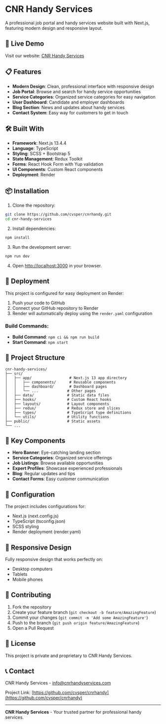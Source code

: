 # CNR Handy Services

A professional job portal and handy services website built with Next.js, featuring modern design and responsive layout.

## 🚀 Live Demo

Visit our website: [CNR Handy Services](https://cnr-handy-services.onrender.com)

## 📋 Features

- **Modern Design**: Clean, professional interface with responsive design
- **Job Portal**: Browse and search for handy service opportunities
- **Service Categories**: Organized service categories for easy navigation
- **User Dashboard**: Candidate and employer dashboards
- **Blog Section**: News and updates about handy services
- **Contact System**: Easy way for customers to get in touch

## 🛠️ Built With

- **Framework**: Next.js 13.4.4
- **Language**: TypeScript
- **Styling**: SCSS + Bootstrap 5
- **State Management**: Redux Toolkit
- **Forms**: React Hook Form with Yup validation
- **UI Components**: Custom React components
- **Deployment**: Render

## 📦 Installation

1. Clone the repository:
```bash
git clone https://github.com/cvsper/cnrhandy.git
cd cnr-handy-services
```

2. Install dependencies:
```bash
npm install
```

3. Run the development server:
```bash
npm run dev
```

4. Open [http://localhost:3000](http://localhost:3000) in your browser.

## 🚀 Deployment

This project is configured for easy deployment on Render:

1. Push your code to GitHub
2. Connect your GitHub repository to Render
3. Render will automatically deploy using the `render.yaml` configuration

### Build Commands:
- **Build Command**: `npm ci && npm run build`
- **Start Command**: `npm start`

## 📁 Project Structure

```
cnr-handy-services/
├── src/
│   ├── app/                 # Next.js 13 app directory
│   │   ├── components/      # Reusable components
│   │   ├── dashboard/       # Dashboard pages
│   │   └── ...             # Other pages
│   ├── data/               # Static data files
│   ├── hooks/              # Custom React hooks
│   ├── layouts/            # Layout components
│   ├── redux/              # Redux store and slices
│   ├── types/              # TypeScript type definitions
│   └── utils/              # Utility functions
├── public/                 # Static assets
└── ...
```

## 🎨 Key Components

- **Hero Banner**: Eye-catching landing section
- **Service Categories**: Organized service offerings
- **Job Listings**: Browse available opportunities
- **Expert Profiles**: Showcase experienced professionals
- **Blog**: Regular updates and tips
- **Contact Forms**: Easy customer communication

## 🔧 Configuration

The project includes configurations for:
- Next.js (next.config.js)
- TypeScript (tsconfig.json)
- SCSS styling
- Render deployment (render.yaml)

## 📱 Responsive Design

Fully responsive design that works perfectly on:
- Desktop computers
- Tablets
- Mobile phones

## 🤝 Contributing

1. Fork the repository
2. Create your feature branch (`git checkout -b feature/AmazingFeature`)
3. Commit your changes (`git commit -m 'Add some AmazingFeature'`)
4. Push to the branch (`git push origin feature/AmazingFeature`)
5. Open a Pull Request

## 📄 License

This project is private and proprietary to CNR Handy Services.

## 📞 Contact

CNR Handy Services - info@cnrhandyservices.com

Project Link: [https://github.com/cvsper/cnrhandy](https://github.com/cvsper/cnrhandy)

---

**CNR Handy Services** - Your trusted partner for professional handy services.
